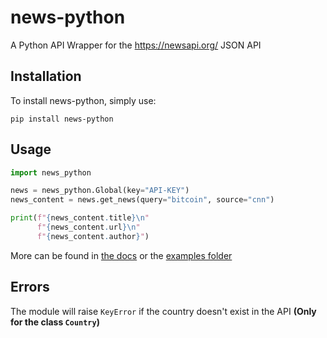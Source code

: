 # news-python

A Python API Wrapper for the https://newsapi.org/ JSON API

## Installation

To install news-python, simply use:

`pip install news-python`

## Usage

```python
import news_python

news = news_python.Global(key="API-KEY")
news_content = news.get_news(query="bitcoin", source="cnn")

print(f"{news_content.title}\n"
      f"{news_content.url}\n"
      f"{news_content.author}")
```

More can be found in [the docs]() or the [examples folder](https://github.com/MakufonSkifto/news-python/tree/main/examples)

## Errors

The module will raise `KeyError` if the country doesn't exist in the API <b>(Only for the class `Country`)</b>